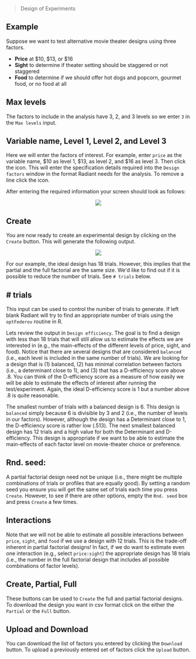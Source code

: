 > Design of Experiments

## Example

Suppose we want to test alternative movie theater designs using three factors.

* **Price** at \$10, \$13, or $16
* **Sight** to determine if theater setting should be staggered or not staggered
* **Food** to determine if we should offer hot dogs and popcorn, gourmet food, or no food at all

## Max levels

The factors to include in the analysis have 3, 2, and 3 levels so we enter `3` in the `Max levels` input.

## Variable name, Level 1, Level 2, and Level 3

Here we will enter the factors of interest. For example, enter `price` as the variable name, \$10 as level 1, \$13, as level 2, and \$16 as level 3. Then click the <i title='Add factor' class='fa fa-plus-circle'></i> icon. This will enter the specification details required into the `Design factors` window in the format Radiant needs for the analysis. To remove a line click the <i title='Add factor' class='fa fa-minus-circle'></i> icon.

After entering the required information your screen should look as follows:

<p align="center"><img src="figures_design/doe_factors.png"></p>

## Create

You are now ready to create an experimental design by clicking on the `Create` button. This will generate the following output.

<p align="center"><img src="figures_design/doe_output.png"></p>

For our example, the ideal design has 18 trials. However, this implies that the partial and the full factorial are the same size. We'd like to find out if it is possible to reduce the number of trials. See `# trials` below.

## # trials

This input can be used to control the number of trials to generate. If left blank Radiant will try to find an appropriate number of trials using the `optFederov` routine in R.

Lets review the output in `Design efficiency`. The goal is to find a design with less than 18 trials that will still allow us to estimate the effects we are interested in (e.g., the main-effects of the different levels of price, sight, and food). Notice that there are several designs that are considered `balanced` (i.e., each level is included in the same number of trials). We are looking for a design that is (1) balanced, (2) has minimal correlation between factors (i.e., a determinant close to 1), and (3) that has a D-efficiency score above .8. You can think of the D-efficiency score as a measure of how easily we will be able to estimate the effects of interest after running the test/experiment. Again, the ideal D-efficiency score is 1 but a number above .8 is quite reasonable.

The smallest number of trials with a balanced design is 6. This design is `balanced` simply because 6 is divisible by 3 and 2 (i.e., the number of levels in our factors). However, although the design has a Determinant close to 1, the D-efficiency score is rather low (.513). The next smallest balanced design has 12 trials and a high value for both the Determinant and D-efficiency. This design is appropriate if we want to be able to estimate the main-effects of each factor level on movie-theater choice or preference.

## Rnd. seed:

A partial factorial design need not be unique (i.e., there might be multiple combinations of trials or profiles that are equally good). By setting a random seed you ensure you will get the same set of trials each time you press `Create`. However, to see if there are other options, empty the `Rnd. seed` box and press `Create` a few times.

## Interactions

Note that we will not be able to estimate all possible interactions between `price`, `sight`, and `food` if we use a design with 12 trials. This is the trade-off inherent in partial factorial designs! In fact, if we do want to estimate even one interaction (e.g., select `price:sight`) the appropriate design has 18 trials (i.e., the number in the full factorial design that includes all possible combinations of factor levels).

## Create, Partial, Full

These buttons can be used to `Create` the full and partial factorial designs. To download the design you want in csv format click on the either the `Partial` or the `Full` button.

## Upload and Download

You can download the list of factors you entered by clicking the `Download` button. To upload a previously entered set of factors click the `Upload` button.
